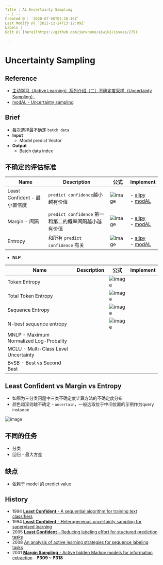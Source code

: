 ```yaml
---
Title | AL Uncertainty Sampling
-- | --
Created @ | `2020-07-06T07:16:16Z`
Last Modify @| `2022-12-24T13:12:09Z`
Labels | ``
Edit @| [here](https://github.com/junxnone/aiwiki/issues/275)

---
```

# Uncertainty Sampling
## Reference
- [主动学习（Active Learning）系列介绍（二）不确定度采样（Uncertainty Sampling）](https://blog.csdn.net/qq_39856931/article/details/106433187)
- [modAL - Uncertainty sampling](https://modal-python.readthedocs.io/en/latest/content/query_strategies/uncertainty_sampling.html)

## Brief
- 每次选择最不确定 `batch data`
- **Input**
  - Model predict Vector
- **Output**
  - Batch data index

## 不确定的评估标准

Name | Description | 公式 | Implement
-- | -- | -- | --
Least Confident - 最小置信度 |  `predict confidence`越小越有价值 | ![image](https://user-images.githubusercontent.com/2216970/86716522-d9603180-c053-11ea-85ec-5771adb2c679.png) | - [alipy](https://github.com/NUAA-AL/ALiPy/blob/dev/alipy/query_strategy/query_labels.py#L226) <br>- [modAL](https://github.com/modAL-python/modAL/blob/master/modAL/uncertainty.py#L82)
Margin - 间隔 |  `predict confidence` 第一和第二的概率间隔越小越有价值 | ![image](https://user-images.githubusercontent.com/2216970/86720636-cbacab00-c057-11ea-9bbd-a6e0f202893e.png) | - [alipy](https://github.com/NUAA-AL/ALiPy/blob/dev/alipy/query_strategy/query_labels.py#L222-L223)<br>- [modAL](https://github.com/modAL-python/modAL/blob/master/modAL/uncertainty.py#L107-L108)
Entropy | 和所有  `predict confidence` 有关 | ![image](https://user-images.githubusercontent.com/2216970/86721554-ac624d80-c058-11ea-8ad3-080afb097d17.png) | - [alipy](https://github.com/NUAA-AL/ALiPy/blob/dev/alipy/query_strategy/query_labels.py#L215-L216)<br>- [modAL](https://github.com/modAL-python/modAL/blob/master/modAL/uncertainty.py#L130)

- **NLP**

Name | Description | 公式 | Implement
-- | -- | -- | --
Token Entropy |  |  ![image](https://user-images.githubusercontent.com/2216970/96962673-e1c47580-1539-11eb-878a-ae45f46f620d.png)
Total Token Entropy |  | ![image](https://user-images.githubusercontent.com/2216970/96962717-f4d74580-1539-11eb-9f5b-d6fd4b0a6e56.png)
Sequence Entropy | | ![image](https://user-images.githubusercontent.com/2216970/96962746-015b9e00-153a-11eb-9065-534fbcf5a108.png)
N-best sequence entropy |  |  ![image](https://user-images.githubusercontent.com/2216970/96962807-1f290300-153a-11eb-8f27-13413b16fc2b.png)
MNLP - Maximum Normalized Log-Probality | 
MCLU - Multi-Class Level Uncertainty | 
BvSB - Best vs Second Best |

## Least Confident vs Margin vs Entropy
- 如图为三分类问题中三类不确定度计算方法的不确定度分布
- 颜色越深则越不确定 - `uncertain`，一般选取位于中间位置的示例作为query instance

![image](https://user-images.githubusercontent.com/2216970/86723257-51315a80-c05a-11ea-96e9-55daa8cf4c6c.png)


## 不同的任务

- 分类
- 回归 - 最大方差

## 缺点

- 依赖于 model 的 predict value

## History
- 1994 [**Least Confident** - A sequential algorithm for training text classifiers](https://dl.acm.org/doi/pdf/10.5555/188490.188495)
- 1994 [**Least Confident** - Heterogeneous uncertainty sampling for supervised learning](https://www.researchgate.net/profile/David_Lewis24/publication/2760933_Heterogeneous_Uncertainty_Sampling_for_Supervised_Learning/links/561284f108aeed6ac88415a4.pdf)
- 2005 [**Least Confident** - Reducing labeling effort for stuctured prediction tasks](http://cs.iit.edu/~culotta/pubs/culotta05reducing.pdf)
- 2008 [An analysis of active learning strategies for sequence labeling tasks](https://dl.acm.org/doi/pdf/10.5555/1613715.1613855)
- 2001 [ **Margin Sampling** - Active hidden Markov models for information extraction](https://link.springer.com/content/pdf/10.1007%2F3-540-44816-0.pdf) - **P309 ~ P318**
